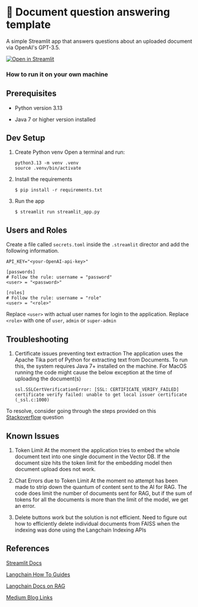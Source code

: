 # 📄 Document question answering template

A simple Streamlit app that answers questions about an uploaded document via OpenAI's GPT-3.5.

[![Open in Streamlit](https://static.streamlit.io/badges/streamlit_badge_black_white.svg)](https://ragpoc.streamlit.app/)

### How to run it on your own machine

## Prerequisites ##
- Python version 3.13

- Java 7 or higher version installed

## Dev Setup ##

1. Create Python venv Open a terminal and run:

   ```
   python3.13 -m venv .venv
   source .venv/bin/activate
   ```


2. Install the requirements

   ```
   $ pip install -r requirements.txt
   ```

3. Run the app

   ```
   $ streamlit run streamlit_app.py
   ```

## Users and Roles ##
Create a file called `secrets.toml` inside the `.streamlit` director and add the following information.
   ```
   API_KEY="<your-OpenAI-api-key>"

   [passwords]
   # Follow the rule: username = "password"
   <user> = "<password>"

   [roles]
   # Follow the rule: username = "role"
   <user> = "<role>"
   ```
Replace `<user>` with actual user names for login to the application. 
Replace `<role>` with one of `user`, `admin` or `super-admin`

## Troubleshooting ##
1. Certificate issues preventing text extraction
The application uses the Apache Tika port of Python for extracting text from Documents. 
To run this, the system requires Java 7+ installed on the machine.
For MacOS running the code might cause the below exception at the time of uploading the document(s)
   ```
   ssl.SSLCertVerificationError: [SSL: CERTIFICATE_VERIFY_FAILED] certificate verify failed: unable to get local issuer certificate (_ssl.c:1000)
   ```
To resolve, consider going through the steps provided on this [Stackoverflow](https://stackoverflow.com/questions/27835619/urllib-and-ssl-certificate-verify-failed-error) question

## Known Issues ##
1. Token Limit
At the moment the application tries to embed the whole document text into one single document in the Vector DB. If the document size hits the token limit for the embedding model then document upload does not work. 

2. Chat Errors due to Token Limit
At the moment no attempt has been made to strip down the quantum of content sent to the AI for RAG. The code does limit the number of documents sent for RAG, but if the sum of tokens for all the documents is more than the limit of the model, we get an error.

3. Delete buttons work but the solution is not efficient. Need to figure out how to efficiently delete individual documents from FAISS when the indexing was done using the Langchain Indexing APIs

## References ##
[Streamlit Docs](https://docs.streamlit.io/)

[Langchain How To Guides](https://python.langchain.com/docs/how_to/)

[Langchain Docs on RAG](https://python.langchain.com/docs/how_to/indexing/)

[Medium Blog Links](https://medium.com/gopenai/how-to-perform-crud-operations-with-vector-database-using-langchain-2df3f7fb48aa)

